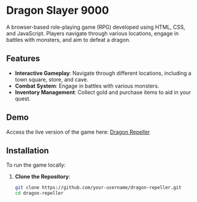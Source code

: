 # Dragon Slayer 9000

A browser-based role-playing game (RPG) developed using HTML, CSS, and JavaScript.
Players navigate through various locations, engage in battles with monsters, and aim to defeat a dragon.

## Features

- **Interactive Gameplay**: Navigate through different locations, including a town square, store, and cave.
- **Combat System**: Engage in battles with various monsters.
- **Inventory Management**: Collect gold and purchase items to aid in your quest.

## Demo

Access the live version of the game here: [Dragon Repeller](https://pedroalves-dv.github.io/dragon-repeller/)

## Installation

To run the game locally:

1. **Clone the Repository**:
   ```bash
   git clone https://github.com/your-username/dragon-repeller.git
   cd dragon-repeller
